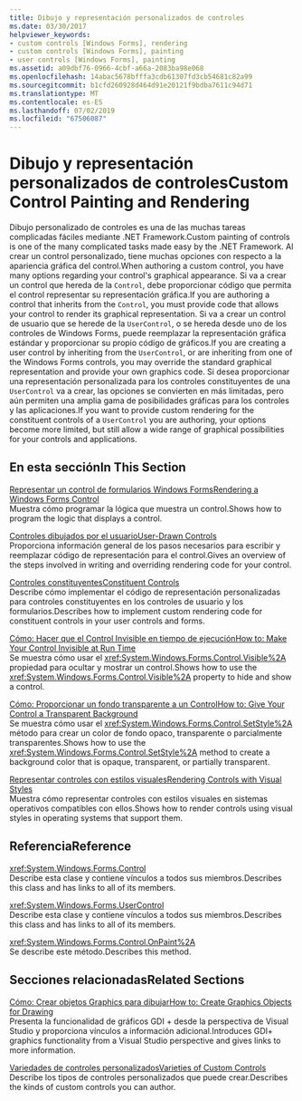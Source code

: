 ```yaml
---
title: Dibujo y representación personalizados de controles
ms.date: 03/30/2017
helpviewer_keywords:
- custom controls [Windows Forms], rendering
- custom controls [Windows Forms], painting
- user controls [Windows Forms], painting
ms.assetid: a09dbf76-0966-4cbf-a66a-2083ba98e068
ms.openlocfilehash: 14abac5678bfffa3cdb61307fd3cb54681c82a99
ms.sourcegitcommit: b1cfd260928d464d91e20121f9bdba7611c94d71
ms.translationtype: MT
ms.contentlocale: es-ES
ms.lasthandoff: 07/02/2019
ms.locfileid: "67506087"
---
```

# <a name="custom-control-painting-and-rendering"></a><span data-ttu-id="203d3-102">Dibujo y representación personalizados de controles</span><span class="sxs-lookup"><span data-stu-id="203d3-102">Custom Control Painting and Rendering</span></span>
<span data-ttu-id="203d3-103">Dibujo personalizado de controles es una de las muchas tareas complicadas fáciles mediante .NET Framework.</span><span class="sxs-lookup"><span data-stu-id="203d3-103">Custom painting of controls is one of the many complicated tasks made easy by the .NET Framework.</span></span> <span data-ttu-id="203d3-104">Al crear un control personalizado, tiene muchas opciones con respecto a la apariencia gráfica del control.</span><span class="sxs-lookup"><span data-stu-id="203d3-104">When authoring a custom control, you have many options regarding your control's graphical appearance.</span></span> <span data-ttu-id="203d3-105">Si va a crear un control que hereda de la `Control`, debe proporcionar código que permita el control representar su representación gráfica.</span><span class="sxs-lookup"><span data-stu-id="203d3-105">If you are authoring a control that inherits from the `Control`, you must provide code that allows your control to render its graphical representation.</span></span> <span data-ttu-id="203d3-106">Si va a crear un control de usuario que se herede de la `UserControl`, o se hereda desde uno de los controles de Windows Forms, puede reemplazar la representación gráfica estándar y proporcionar su propio código de gráficos.</span><span class="sxs-lookup"><span data-stu-id="203d3-106">If you are creating a user control by inheriting from the `UserControl`, or are inheriting from one of the Windows Forms controls, you may override the standard graphical representation and provide your own graphics code.</span></span> <span data-ttu-id="203d3-107">Si desea proporcionar una representación personalizada para los controles constituyentes de una `UserControl` va a crear, las opciones se convierten en más limitadas, pero aún permiten una amplia gama de posibilidades gráficas para los controles y las aplicaciones.</span><span class="sxs-lookup"><span data-stu-id="203d3-107">If you want to provide custom rendering for the constituent controls of a `UserControl` you are authoring, your options become more limited, but still allow a wide range of graphical possibilities for your controls and applications.</span></span>  
  
## <a name="in-this-section"></a><span data-ttu-id="203d3-108">En esta sección</span><span class="sxs-lookup"><span data-stu-id="203d3-108">In This Section</span></span>  
 [<span data-ttu-id="203d3-109">Representar un control de formularios Windows Forms</span><span class="sxs-lookup"><span data-stu-id="203d3-109">Rendering a Windows Forms Control</span></span>](rendering-a-windows-forms-control.md)  
 <span data-ttu-id="203d3-110">Muestra cómo programar la lógica que muestra un control.</span><span class="sxs-lookup"><span data-stu-id="203d3-110">Shows how to program the logic that displays a control.</span></span>  
  
 [<span data-ttu-id="203d3-111">Controles dibujados por el usuario</span><span class="sxs-lookup"><span data-stu-id="203d3-111">User-Drawn Controls</span></span>](user-drawn-controls.md)  
 <span data-ttu-id="203d3-112">Proporciona información general de los pasos necesarios para escribir y reemplazar código de representación para el control.</span><span class="sxs-lookup"><span data-stu-id="203d3-112">Gives an overview of the steps involved in writing and overriding rendering code for your control.</span></span>  
  
 [<span data-ttu-id="203d3-113">Controles constituyentes</span><span class="sxs-lookup"><span data-stu-id="203d3-113">Constituent Controls</span></span>](constituent-controls.md)  
 <span data-ttu-id="203d3-114">Describe cómo implementar el código de representación personalizadas para controles constituyentes en los controles de usuario y los formularios.</span><span class="sxs-lookup"><span data-stu-id="203d3-114">Describes how to implement custom rendering code for constituent controls in your user controls and forms.</span></span>  
  
 [<span data-ttu-id="203d3-115">Cómo: Hacer que el Control Invisible en tiempo de ejecución</span><span class="sxs-lookup"><span data-stu-id="203d3-115">How to: Make Your Control Invisible at Run Time</span></span>](how-to-make-your-control-invisible-at-run-time.md)  
 <span data-ttu-id="203d3-116">Se muestra cómo usar el <xref:System.Windows.Forms.Control.Visible%2A> propiedad para ocultar y mostrar un control.</span><span class="sxs-lookup"><span data-stu-id="203d3-116">Shows how to use the <xref:System.Windows.Forms.Control.Visible%2A> property to hide and show a control.</span></span>  
  
 [<span data-ttu-id="203d3-117">Cómo: Proporcionar un fondo transparente a un Control</span><span class="sxs-lookup"><span data-stu-id="203d3-117">How to: Give Your Control a Transparent Background</span></span>](how-to-give-your-control-a-transparent-background.md)  
 <span data-ttu-id="203d3-118">Se muestra cómo usar el <xref:System.Windows.Forms.Control.SetStyle%2A> método para crear un color de fondo opaco, transparente o parcialmente transparentes.</span><span class="sxs-lookup"><span data-stu-id="203d3-118">Shows how to use the <xref:System.Windows.Forms.Control.SetStyle%2A> method to create a background color that is opaque, transparent, or partially transparent.</span></span>  
  
 [<span data-ttu-id="203d3-119">Representar controles con estilos visuales</span><span class="sxs-lookup"><span data-stu-id="203d3-119">Rendering Controls with Visual Styles</span></span>](rendering-controls-with-visual-styles.md)  
 <span data-ttu-id="203d3-120">Muestra cómo representar controles con estilos visuales en sistemas operativos compatibles con ellos.</span><span class="sxs-lookup"><span data-stu-id="203d3-120">Shows how to render controls using visual styles in operating systems that support them.</span></span>  
  
## <a name="reference"></a><span data-ttu-id="203d3-121">Referencia</span><span class="sxs-lookup"><span data-stu-id="203d3-121">Reference</span></span>  
 <xref:System.Windows.Forms.Control>  
 <span data-ttu-id="203d3-122">Describe esta clase y contiene vínculos a todos sus miembros.</span><span class="sxs-lookup"><span data-stu-id="203d3-122">Describes this class and has links to all of its members.</span></span>  
  
 <xref:System.Windows.Forms.UserControl>  
 <span data-ttu-id="203d3-123">Describe esta clase y contiene vínculos a todos sus miembros.</span><span class="sxs-lookup"><span data-stu-id="203d3-123">Describes this class and has links to all of its members.</span></span>  
  
 <xref:System.Windows.Forms.Control.OnPaint%2A>  
 <span data-ttu-id="203d3-124">Se describe este método.</span><span class="sxs-lookup"><span data-stu-id="203d3-124">Describes this method.</span></span>  
  
## <a name="related-sections"></a><span data-ttu-id="203d3-125">Secciones relacionadas</span><span class="sxs-lookup"><span data-stu-id="203d3-125">Related Sections</span></span>  
 [<span data-ttu-id="203d3-126">Cómo: Crear objetos Graphics para dibujar</span><span class="sxs-lookup"><span data-stu-id="203d3-126">How to: Create Graphics Objects for Drawing</span></span>](../advanced/how-to-create-graphics-objects-for-drawing.md)  
 <span data-ttu-id="203d3-127">Presenta la funcionalidad de gráficos GDI + desde la perspectiva de Visual Studio y proporciona vínculos a información adicional.</span><span class="sxs-lookup"><span data-stu-id="203d3-127">Introduces GDI+ graphics functionality from a Visual Studio perspective and gives links to more information.</span></span>  
  
 [<span data-ttu-id="203d3-128">Variedades de controles personalizados</span><span class="sxs-lookup"><span data-stu-id="203d3-128">Varieties of Custom Controls</span></span>](varieties-of-custom-controls.md)  
 <span data-ttu-id="203d3-129">Describe los tipos de controles personalizados que puede crear.</span><span class="sxs-lookup"><span data-stu-id="203d3-129">Describes the kinds of custom controls you can author.</span></span>
